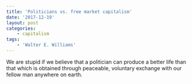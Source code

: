 ```yaml
---
title: 'Politicians vs. free market capitalism'
date: '2017-12-19'
layout: post
categories:
    - capitalism
tags:
    - 'Walter E. Williams'
---
```


We are stupid if we believe that a politician can produce a better life than that which is obtained through peaceable, voluntary exchange with our fellow man anywhere on earth.

<div class="grammarly-disable-indicator"></div>